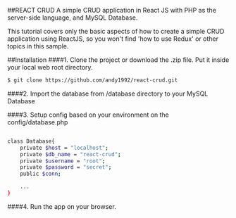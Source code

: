 ##REACT CRUD
A simple CRUD application in React JS with PHP as the server-side language, and MySQL Database.

This tutorial covers only the basic aspects of how to create a simple CRUD application using ReactJS, so you won't find 'how to use Redux' or
 other topics in this sample.

##Installation
####1. Clone the project or download the .zip file. Put it inside your local web root directory.

```sh
$ git clone https://github.com/andy1992/react-crud.git
```

####2. Import the database from /database directory to your MySQL Database

####3. Setup config based on your environment on the config/database.php

```sh

class Database{
    private $host = "localhost";
    private $db_name = "react-crud";
    private $username = "root";
    private $password = "secret";
    public $conn;

    ...
}
```

####4. Run the app on your browser.